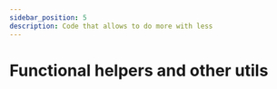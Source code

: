 ```yaml
---
sidebar_position: 5
description: Code that allows to do more with less
---
```


# Functional helpers and other utils
